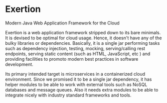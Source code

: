 # Exertion
Modern Java Web Application Framework for the Cloud

Exertion is a web application framework stripped down to its bare minimals. It is devised to be optimal for cloud usage.
Hence, it doesn't have any of the bulky libraries or dependencies. Basically, it is a single jar performing tasks
such as dependency injection, testing, mocking, serving/calling rest endpoints, serving static content (such as HTML, JavaScript, etc )
and providing facilities to promoto modern best practices in software development.

Its primary intended target is microservices in a containerized cloud environment. Since we promised it to be a single jar dependency,
it has helper modules to be able to work with external tools such as NoSQL databases and message queues. Also it needs extra modules
to be able to integrate nicely with industry standard frameworks and tools.
